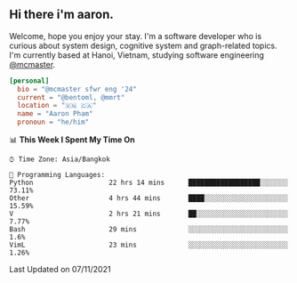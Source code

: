 <h2><b>Hi there i'm aaron. </b></h2>

Welcome, hope you enjoy your stay. I'm a software developer who is curious about system design, cognitive system and graph-related topics. I'm currently based at Hanoi, Vietnam, studying software engineering [@mcmaster](https://www.mcmaster.ca/).

```toml
[personal]
  bio = "@mcmaster sfwr eng '24"
  current = "@bentoml, @mmrt"
  location = "🇻🇳 🇨🇦"
  name = "Aaron Pham"
  pronoun = "he/him"
```
<!--<img src="https://github-readme-stats.vercel.app/api?username=aarnphm&show_icons=true&count_private=true&theme=dark" height="170"/>-->
<!--<img src="https://github-readme-stats.vercel.app/api/top-langs/?username=aarnphm&layout=compact&hide=css&theme=dark" height="170" />-->

<!--START_SECTION:waka-->
📊 **This Week I Spent My Time On** 

```text
⌚︎ Time Zone: Asia/Bangkok

💬 Programming Languages: 
Python                   22 hrs 14 mins      ██████████████████░░░░░░░   73.11% 
Other                    4 hrs 44 mins       ████░░░░░░░░░░░░░░░░░░░░░   15.59% 
V                        2 hrs 21 mins       ██░░░░░░░░░░░░░░░░░░░░░░░   7.77% 
Bash                     29 mins             ░░░░░░░░░░░░░░░░░░░░░░░░░   1.6% 
VimL                     23 mins             ░░░░░░░░░░░░░░░░░░░░░░░░░   1.26%

```


 Last Updated on 07/11/2021
<!--END_SECTION:waka-->
